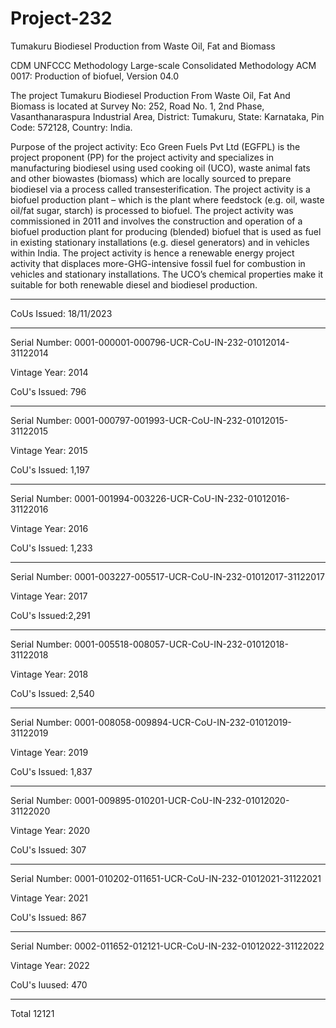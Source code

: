 # Project-232
Tumakuru Biodiesel Production from Waste Oil, Fat and Biomass

CDM UNFCCC Methodology Large-scale Consolidated Methodology
ACM 0017: Production of biofuel, Version 04.0

The project Tumakuru Biodiesel Production From Waste Oil, Fat And Biomass is located at
Survey No: 252, Road No. 1, 2nd Phase, Vasanthanaraspura Industrial Area, District: Tumakuru,
State: Karnataka, Pin Code: 572128, Country: India.

Purpose of the project activity:
Eco Green Fuels Pvt Ltd (EGFPL) is the project proponent (PP) for the project activity and
specializes in manufacturing biodiesel using used cooking oil (UCO), waste animal fats and other
biowastes (biomass) which are locally sourced to prepare biodiesel via a process called
transesterification. The project activity is a biofuel production plant – which is the plant where
feedstock (e.g. oil, waste oil/fat sugar, starch) is processed to biofuel.
The project activity was commissioned in 2011 and involves the construction and operation of a
biofuel production plant for producing (blended) biofuel that is used as fuel in existing stationary
installations (e.g. diesel generators) and in vehicles within India. The project activity is hence a
renewable energy project activity that displaces more-GHG-intensive fossil fuel for combustion
in vehicles and stationary installations. The UCO’s chemical properties make it suitable for both
renewable diesel and biodiesel production. 
____________________
CoUs Issued: 18/11/2023
____________
Serial Number: 0001-000001-000796-UCR-CoU-IN-232-01012014-31122014

Vintage Year: 2014

CoU's Issued: 796
______________
Serial Number: 0001-000797-001993-UCR-CoU-IN-232-01012015-31122015

Vintage Year: 2015

CoU's Issued: 1,197
_____________________
Serial Number: 0001-001994-003226-UCR-CoU-IN-232-01012016-31122016

Vintage Year: 2016

CoU's Issued: 1,233
_____________________
Serial Number: 0001-003227-005517-UCR-CoU-IN-232-01012017-31122017

Vintage Year: 2017

CoU's Issued:2,291
_________________________
Serial Number: 0001-005518-008057-UCR-CoU-IN-232-01012018-31122018

Vintage Year: 2018

CoU's Issued: 2,540
____________________
Serial Number: 0001-008058-009894-UCR-CoU-IN-232-01012019-31122019

Vintage Year: 2019

CoU's Issued: 1,837
________________________
Serial Number: 0001-009895-010201-UCR-CoU-IN-232-01012020-31122020

Vintage Year: 2020

CoU's Issued: 307
__________________________
Serial Number: 0001-010202-011651-UCR-CoU-IN-232-01012021-31122021

Vintage Year: 2021

CoU's Issued: 867
____________________________
Serial Number: 0002-011652-012121-UCR-CoU-IN-232-01012022-31122022

Vintage Year: 2022

CoU's Iuused: 470
________________
Total 12121
